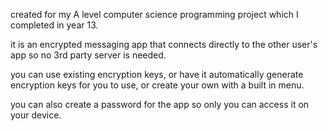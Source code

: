 created for my A level computer science programming project which I completed in year 13.

it is an encrypted messaging app that connects directly to the other user's app so no 3rd party server is needed.

you can use existing encryption keys, or have it automatically generate encryption keys for you to use, or create your own with a built in menu.

you can also create a password for the app so only you can access it on your device.
